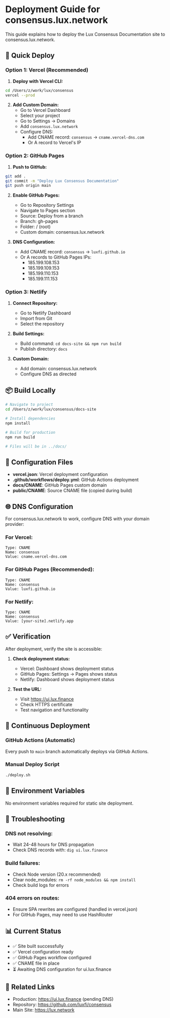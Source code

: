 # Deployment Guide for consensus.lux.network

This guide explains how to deploy the Lux Consensus Documentation site to consensus.lux.network.

## 🚀 Quick Deploy

### Option 1: Vercel (Recommended)

1. **Deploy with Vercel CLI:**
```bash
cd /Users/z/work/lux/consensus
vercel --prod
```

2. **Add Custom Domain:**
   - Go to Vercel Dashboard
   - Select your project
   - Go to Settings → Domains
   - Add `consensus.lux.network`
   - Configure DNS:
     - Add CNAME record: `consensus` → `cname.vercel-dns.com`
     - Or A record to Vercel's IP

### Option 2: GitHub Pages

1. **Push to GitHub:**
```bash
git add .
git commit -m "Deploy Lux Consensus Documentation"
git push origin main
```

2. **Enable GitHub Pages:**
   - Go to Repository Settings
   - Navigate to Pages section
   - Source: Deploy from a branch
   - Branch: gh-pages
   - Folder: / (root)
   - Custom domain: consensus.lux.network

3. **DNS Configuration:**
   - Add CNAME record: `consensus` → `luxfi.github.io`
   - Or A records to GitHub Pages IPs:
     - 185.199.108.153
     - 185.199.109.153
     - 185.199.110.153
     - 185.199.111.153

### Option 3: Netlify

1. **Connect Repository:**
   - Go to Netlify Dashboard
   - Import from Git
   - Select the repository

2. **Build Settings:**
   - Build command: `cd docs-site && npm run build`
   - Publish directory: `docs`

3. **Custom Domain:**
   - Add domain: consensus.lux.network
   - Configure DNS as directed

## 📦 Build Locally

```bash
# Navigate to project
cd /Users/z/work/lux/consensus/docs-site

# Install dependencies
npm install

# Build for production
npm run build

# Files will be in ../docs/
```

## 🔧 Configuration Files

- **vercel.json**: Vercel deployment configuration
- **.github/workflows/deploy.yml**: GitHub Actions deployment
- **docs/CNAME**: GitHub Pages custom domain
- **public/CNAME**: Source CNAME file (copied during build)

## 🌐 DNS Configuration

For consensus.lux.network to work, configure DNS with your domain provider:

### For Vercel:
```
Type: CNAME
Name: consensus
Value: cname.vercel-dns.com
```

### For GitHub Pages (Recommended):
```
Type: CNAME
Name: consensus
Value: luxfi.github.io
```

### For Netlify:
```
Type: CNAME
Name: consensus
Value: [your-site].netlify.app
```

## ✅ Verification

After deployment, verify the site is accessible:

1. **Check deployment status:**
   - Vercel: Dashboard shows deployment status
   - GitHub Pages: Settings → Pages shows status
   - Netlify: Dashboard shows deployment status

2. **Test the URL:**
   - Visit https://ui.lux.finance
   - Check HTTPS certificate
   - Test navigation and functionality

## 🔄 Continuous Deployment

### GitHub Actions (Automatic)
Every push to `main` branch automatically deploys via GitHub Actions.

### Manual Deploy Script
```bash
./deploy.sh
```

## 📝 Environment Variables

No environment variables required for static site deployment.

## 🐛 Troubleshooting

### DNS not resolving:
- Wait 24-48 hours for DNS propagation
- Check DNS records with: `dig ui.lux.finance`

### Build failures:
- Check Node version (20.x recommended)
- Clear node_modules: `rm -rf node_modules && npm install`
- Check build logs for errors

### 404 errors on routes:
- Ensure SPA rewrites are configured (handled in vercel.json)
- For GitHub Pages, may need to use HashRouter

## 📊 Current Status

- ✅ Site built successfully
- ✅ Vercel configuration ready
- ✅ GitHub Pages workflow configured
- ✅ CNAME file in place
- ⏳ Awaiting DNS configuration for ui.lux.finance

## 🔗 Related Links

- Production: https://ui.lux.finance (pending DNS)
- Repository: https://github.com/luxfi/consensus
- Main Site: https://lux.network